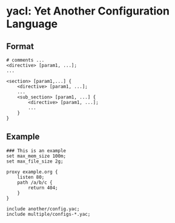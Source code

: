 yacl: Yet Another Configuration Language
=========================

## Format


```
# comments ...
<directive> [param1, ...];
...

<section> [param1,...] {
	<directive> [param1, ...];
	...
	<sub_section> [param1, ...] {
		<directive> [param1, ...];
		...
	}
}
```


## Example

```
### This is an example
set max_mem_size 100m;
set max_file_size 2g;

proxy example.org {
    listen 80;
    path /a/b/c {
        return 404;
    }
}

include another/config.yac;
include multiple/configs-*.yac;
```